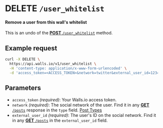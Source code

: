 # DELETE `/user_whitelist`

#### Remove a user from this wall's whitelist 

This is an undo of the [__POST__ `/user_whitelist`][POST /user_whitelist] method.


## Example request
```bash
curl -X DELETE \
  https://api.walls.io/v1/user_whitelist \
  -H 'content-type: application/x-www-form-urlencoded' \
  -d 'access_token=<ACCESS_TOKEN>&network=twitter&external_user_id=123456'
```

## Parameters
- `access_token` *(required)*: Your Walls.io access token.
- `network` *(required)*: The social network of the user. Find it in any [__GET__ `/posts`][GET /posts] response in the `type` field. [Post Types]
- `external_user_id` *(required)*: The user's ID on the social network. Find it in any [__GET__ `/posts`][GET /posts] in the `external_user_id` field.


[POST /user_whitelist]: POST_user_whitelist.md "Add a user to this wall's whitelist"
[GET /posts]: GET_posts.md
[Post Types]: ../Post_Types.md "List of possible post types"

